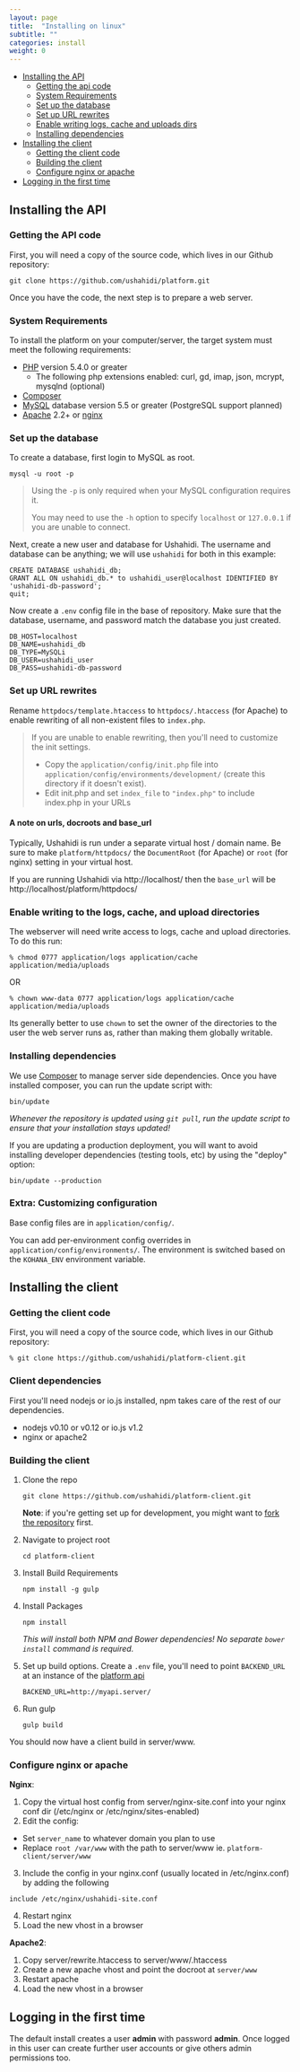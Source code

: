 ```yaml
---
layout: page
title:  "Installing on linux"
subtitle: ""
categories: install
weight: 0
---
```


* [Installing the API](#installing-the-api)
    * [Getting the api code](#getting-the-api-code)
    * [System Requirements](#system-requirements)
    * [Set up the database](#set-up-the-database)
    * [Set up URL rewrites](#set-up-url-rewrites)
    * [Enable writing logs, cache and uploads dirs](#enable-writing-to-the-logs,-cache,-and-upload-directories)
    * [Installing dependencies](#installing-dependencies)
* [Installing the client](#installing-the-client)
    * [Getting the client code](#getting-the-client-code)
    * [Building the client](#building-the-client)
    * [Configure nginx or apache](#configure-nginx-or-apache)
* [Logging in the first time](#logging-in-the-first-time)

## Installing the API

### Getting the API code

First, you will need a copy of the source code, which lives in our Github
repository:

```
git clone https://github.com/ushahidi/platform.git
```

Once you have the code, the next step is to prepare a web server.

### System Requirements

To install the platform on your computer/server, the target system must meet
the following requirements:

  * [PHP](http://php.net) version 5.4.0 or greater
    * The following php extensions enabled: curl, gd, imap, json, mcrypt, mysqlnd (optional)
  * [Composer](http://getcomposer.org)
  * [MySQL](http://mysql.com) database version 5.5 or greater (PostgreSQL support planned)
  * [Apache](http://apache.org) 2.2+ or [nginx](http://nginx.org)

### Set up the database

To create a database, first login to MySQL as root.

```
mysql -u root -p
```

> Using the `-p` is only required when your MySQL configuration requires it.
>
> You may need to use the `-h` option to specify `localhost` or `127.0.0.1`
> if you are unable to connect.

Next, create a new user and database for Ushahidi. The username and database
can be anything; we will use `ushahidi` for both in this example:

```
CREATE DATABASE ushahidi_db;
GRANT ALL ON ushahidi_db.* to ushahidi_user@localhost IDENTIFIED BY 'ushahidi-db-password';
quit;
```

Now create a `.env` config file in the base of repository. Make sure that the database, username, and password match the database you just created.

```
DB_HOST=localhost
DB_NAME=ushahidi_db
DB_TYPE=MySQLi
DB_USER=ushahidi_user
DB_PASS=ushahidi-db-password
```

### Set up URL rewrites

Rename `httpdocs/template.htaccess` to `httpdocs/.htaccess` (for Apache)
to enable rewriting of all non-existent files to `index.php`.

> If you are unable to enable rewriting, then you'll need to customize the init settings.
>
> - Copy the `application/config/init.php` file into `application/config/environments/development/` (create this directory if it doesn't exist).
> - Edit init.php and set `index_file` to `"index.php"` to include index.php in your URLs

#### A note on urls, docroots and base_url

Typically, Ushahidi is run under a separate virtual host / domain name. Be
sure to make `platform/httpdocs/` the `DocumentRoot` (for Apache) or `root`
(for nginx) setting in your virtual host.

If you are running Ushahidi via http://localhost/ then the `base_url` will be
http://localhost/platform/httpdocs/

### Enable writing to the logs, cache, and upload directories

The webserver will need write access to logs, cache and upload directories.
To do this run:

```
% chmod 0777 application/logs application/cache application/media/uploads
```

OR

```
% chown www-data 0777 application/logs application/cache application/media/uploads
```

Its generally better to use `chown` to set the owner of the directories to the user the web
server runs as, rather than making them globally writable.

### Installing dependencies

We use [Composer](https://getcomposer.org/) to manage server side dependencies.
Once you have installed composer, you can run the update script with:

```
bin/update
```

_Whenever the repository is updated using `git pull`, run the update script to
ensure that your installation stays updated!_

If you are updating a production deployment, you will want to avoid installing
developer dependencies (testing tools, etc) by using the "deploy" option:

```
bin/update --production
```

### Extra: Customizing configuration

Base config files are in `application/config/`.

You can add per-environment config overrides in `application/config/environments/`.
The environment is switched based on the `KOHANA_ENV` environment variable.

## Installing the client

### Getting the client code

First, you will need a copy of the source code, which lives in our Github
repository:

    % git clone https://github.com/ushahidi/platform-client.git

### Client dependencies

First you'll need nodejs or io.js installed,
npm takes care of the rest of our dependencies.

* nodejs v0.10 or v0.12 or io.js v1.2
* nginx or apache2

### Building the client

1. Clone the repo

    ```
    git clone https://github.com/ushahidi/platform-client.git
    ```

    **Note**: if you're getting set up for development, you might want to [fork the repository](developer-guide/adding-code.html) first.


2. Navigate to project root

    ```
    cd platform-client
    ```
3. Install Build Requirements

    ```
    npm install -g gulp
    ```
4. Install Packages

    ```
    npm install
    ```

    *This will install both NPM and Bower dependencies! No separate `bower install` command is required.*

6. Set up build options. Create a `.env` file, you'll need to point `BACKEND_URL` at an instance of the [platform api](https://github.com/ushahidi/platform)

    ```
    BACKEND_URL=http://myapi.server/
    ```

7. Run gulp

    ```
    gulp build
    ```

You should now have a client build in server/www.

### Configure nginx or apache

**Nginx**:

1. Copy the virtual host config from server/nginx-site.conf into your nginx conf dir (/etc/nginx or /etc/nginx/sites-enabled)
2. Edit the config:
  - Set `server_name` to whatever domain you plan to use
  - Replace `root /var/www` with the path to server/www ie. `platform-client/server/www`
3. Include the config in your nginx.conf (usually located in /etc/nginx.conf) by adding the following
  ```
  include /etc/nginx/ushahidi-site.conf
  ```
4. Restart nginx
5. Load the new vhost in a browser

**Apache2**:

1. Copy server/rewrite.htaccess to server/www/.htaccess
2. Create a new apache vhost and point the docroot at `server/www`
3. Restart apache
4. Load the new vhost in a browser

## Logging in the first time

The default install creates a user **admin** with password **admin**. Once
logged in this user can create further user accounts or give others admin
permissions too.
